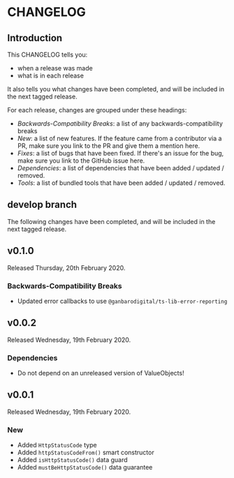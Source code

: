 # CHANGELOG

## Introduction

This CHANGELOG tells you:

* when a release was made
* what is in each release

It also tells you what changes have been completed, and will be included in the next tagged release.

For each release, changes are grouped under these headings:

* _Backwards-Compatibility Breaks_: a list of any backwards-compatibility breaks
* _New_: a list of new features. If the feature came from a contributor via a PR, make sure you link to the PR and give them a mention here.
* _Fixes_: a list of bugs that have been fixed. If there's an issue for the bug, make sure you link to the GitHub issue here.
* _Dependencies_: a list of dependencies that have been added / updated / removed.
* _Tools_: a list of bundled tools that have been added / updated / removed.

## develop branch

The following changes have been completed, and will be included in the next tagged release.

## v0.1.0

Released Thursday, 20th February 2020.

### Backwards-Compatibility Breaks

* Updated error callbacks to use `@ganbarodigital/ts-lib-error-reporting`

## v0.0.2

Released Wednesday, 19th February 2020.

### Dependencies

* Do not depend on an unreleased version of ValueObjects!

## v0.0.1

Released Wednesday, 19th February 2020.

### New

* Added `HttpStatusCode` type
* Added `httpStatusCodeFrom()` smart constructor
* Added `isHttpStatusCode()` data guard
* Added `mustBeHttpStatusCode()` data guarantee
